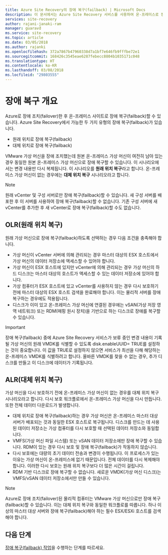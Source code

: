 ```yaml
---
title: Azure Site Recovery의 장애 복구(failback) | Microsoft Docs
description: 이 문서에서는 Azure Site Recovery 서비스를 사용하여 온-프레미스로 장애 복구(failback)하는 동안 고려해야 할 주의 사항과 다양한 장애 복구(failback) 유형에 대해 간략하게 설명합니다.
services: site-recovery
author: rajani-janaki-ram
manager: guaravd
ms.service: site-recovery
ms.topic: article
ms.date: 03/05/2018
ms.author: rajanki
ms.openlocfilehash: 372a7867b47960338d7a1bf7e646fb9fffbe72e1
ms.sourcegitcommit: 168426c3545eae6287febecc8804b1035171c048
ms.translationtype: HT
ms.contentlocale: ko-KR
ms.lasthandoff: 03/08/2018
ms.locfileid: "29803555"
---
```

# <a name="overview-of-failback"></a>장애 복구 개요

Azure로 장애 조치(failover)한 후 온-프레미스 사이트로 장애 복구(failback)할 수 있습니다. Azure Site Recovery에서 가능한 두 가지 유형의 장애 복구(failback)가 있습니다. 

- 원래 위치로 장애 복구(failback) 
- 대체 위치로 장애 복구(failback)

VMware 가상 머신을 장애 조치했는데 원본 온-프레미스 가상 머신이 여전히 남아 있는 경우 동일한 원본 온-프레미스 가상 머신으로 장애 복구할 수 있습니다. 이 시나리오에서는 변경 내용만 다시 복제됩니다. 이 시나리오를 **원래 위치 복구**라고 합니다. 온-프레미스 가상 머신이 없는 경우에는 **대체 위치 복구** 시나리오라고 합니다.

> [!NOTE]
> 원래 vCenter 및 구성 서버로만 장애 복구(failback)할 수 있습니다. 새 구성 서버를 배포한 후 이 서버를 사용하여 장애 복구(failback)할 수 없습니다. 기존 구성 서버에 새 vCenter를 추가한 후 새 vCenter로 장애 복구(failback)할 수도 없습니다.

## <a name="original-location-recovery-olr"></a>OLR(원래 위치 복구)
원래 가상 머신으로 장애 복구(failback)하도록 선택하는 경우 다음 조건을 충족해야 합니다.

* 가상 머신이 vCenter 서버에 의해 관리되는 경우 마스터 대상의 ESX 호스트에서 가상 머신의 데이터 저장소에 액세스할 수 있어야 합니다.
* 가상 머신이 ESX 호스트에 있지만 vCenter에 의해 관리되는 경우 가상 머신의 하드 디스크는 마스터 대상의 호스트가 액세스할 수 있는 데이터 저장소에 있어야 합니다.
* 가상 컴퓨터가 ESX 호스트에 있고 vCenter를 사용하지 않는 경우 다시 보호하기 전에 마스터 대상의 ESX 호스트 검색을 완료해야 합니다. 이는 물리적 서버를 장애 복구하는 경우에도 적용됩니다.
* 디스크가 이미 있고 온-프레미스 가상 머신에 연결된 경우에는 vSAN(가상 저장 영역 네트워크) 또는 RDM(매핑 원시 장치)을 기반으로 하는 디스크로 장애를 복구할 수 있습니다.

> [!IMPORTANT]
> 장애 복구(failback) 중에 Azure Site Recovery 서비스가 보류 중인 변경 내용이 기록될 가상 머신의 원래 VMDK를 식별할 수 있도록 disk.enableUUID= TRUE를 설정하는 것이 중요합니다. 이 값을 TRUE로 설정하지 않으면 서비스가 최선을 다해 해당하는 온-프레미스 VMDK를 식별하려고 합니다. 올바른 VMDK를 찾을 수 없는 경우, 추가 디스크를 만들고 이 디스크에 데이터가 기록됩니다.

## <a name="alternate-location-recovery-alr"></a>ALR(대체 위치 복구)
가상 머신을 다시 보호하기 전에 온-프레미스 가상 머신이 없는 경우를 대체 위치 복구 시나리오라고 합니다. 다시 보호 워크플로에서 온-프레미스 가상 머신을 다시 만듭니다. 또한 전체 데이터 다운로드가 발생합니다.

* 대체 위치로 장애 복구(failback)하는 경우 가상 머신은 온-프레미스 마스터 대상 서버가 배포되는 것과 동일한 ESX 호스트로 복구됩니다. 디스크를 만드는 데 사용된 데이터 저장소는 가상 컴퓨터를 다시 보호할 때 선택된 데이터 저장소와 동일합니다.
* VMFS(가상 머신 파일 시스템) 또는 vSAN 데이터 저장소에만 장애 복구할 수 있습니다. RDM이 있는 경우 다시 보호 및 장애 복구(failback)가 작동하지 않습니다.
* 다시 보호에는 대량의 초기 데이터 전송과 변경이 수행됩니다. 이 프로세스가 있는 이유는 가상 머신이 온-프레미스에 없기 때문입니다. 전체 데이터를 다시 복제해야 합니다. 이러한 다시 보호는 원래 위치 복구보다 더 많은 시간이 걸립니다.
* RDM 기반 디스크로 장애 복구할 수 없습니다. 새로운 VMDK(가상 머신 디스크)는 VMFS/vSAN 데이터 저장소에서만 만들 수 있습니다.

> [!NOTE]
> Azure로 장애 조치(failover)된 물리적 컴퓨터는 VMware 가상 머신으로만 장애 복구(failback)할 수 있습니다. 이는 대체 위치 복구와 동일한 워크플로를 따릅니다. 하나 이상의 마스터 대상 서버와 장애 복구(failback)해야 하는 필수 ESX/ESXi 호스트를 검색해야 합니다.

## <a name="next-steps"></a>다음 단계

[장애 복구(failback) 작업](vmware-azure-failback.md)을 수행하는 단계를 따르세요.

